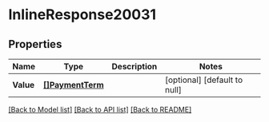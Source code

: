 # InlineResponse20031

## Properties
Name | Type | Description | Notes
------------ | ------------- | ------------- | -------------
**Value** | [**[]PaymentTerm**](paymentTerm.md) |  | [optional] [default to null]

[[Back to Model list]](../README.md#documentation-for-models) [[Back to API list]](../README.md#documentation-for-api-endpoints) [[Back to README]](../README.md)

